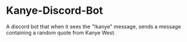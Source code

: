 # Kanye-Discord-Bot
A discord bot that when it sees the "!kanye" message, sends a message containing a random quote from Kanye West.
